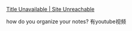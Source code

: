 [Title Unavailable \| Site Unreachable](https://www.youtube.com/watch?v=WtKeeDYA_2I)



how do you organize your notes? 有youtube视频




















